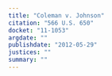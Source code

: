 ```yaml
---
title: "Coleman v. Johnson"
citation: "566 U.S. 650"
docket: "11-1053"
argdate: ""
publishdate: "2012-05-29"
justices: ""
summary: ""
---
```


